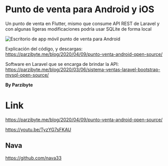 # Punto de venta para Android y iOS
Un punto de venta en Flutter, mismo que consume API REST de Laravel y
con algunas ligeras modificaciones podría usar SQLite de forma local

![Escritorio de app móvil punto de venta para Android](https://parzibyte.me/blog/wp-content/uploads/2020/04/Escritorio-de-sistema-de-ventas-Android-Mostrar-opciones.jpg)

Explicación del código, y descargas: https://parzibyte.me/blog/2020/04/09/punto-venta-android-open-source/

Software en Laravel que se encarga de brindar la API: https://parzibyte.me/blog/2020/03/06/sistema-ventas-laravel-bootstrap-mysql-open-source/

**By Parzibyte**

# Link

https://parzibyte.me/blog/2020/04/09/punto-venta-android-open-source/

https://youtu.be/TyzYG7sFKAU

## Nava
https://github.com/nava33
